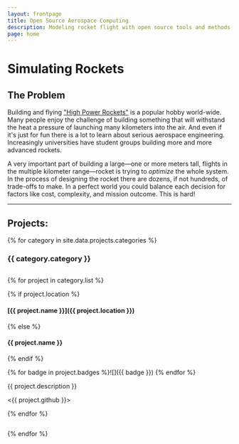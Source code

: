 ```yaml
---
layout: frontpage
title: Open Source Aerospace Computing
description: Modeling rocket flight with open source tools and methods
page: home
---
```



Simulating Rockets
==================


The Problem
-----------

Building and flying ["High Power Rockets"][hpr] is a popular hobby world-wide. Many people enjoy the challenge of building something that will withstand the heat a pressure of launching many kilometers into the air. And even if it's just for fun there is a lot to learn about serious aerospace engineering. Increasingly universities have student groups building more and more advanced rockets.

A very important part of building a large—one or more meters tall, flights in the multiple kilometer range—rocket is trying to _optimize_ the whole system. In the process of designing the rocket there are dozens, if not hundreds, of trade-offs to make. In a perfect world you could balance each decision for factors like cost, complexity, and mission outcome. This is hard!




--------------------------------------------------------------------------------

Projects:
---------


{% for category in site.data.projects.categories %}

### {{ category.category }}


<div class="column is-10 is-offset-1 projectlisting" markdown="1">

 {% for project in category.list %}

{% if project.location %}
#### [{{ project.name }}]({{ project.location }})
{% else %}
#### {{ project.name }}
{% endif %}

{% for badge in project.badges %}![]({{ badge }}) {% endfor %}

{{ project.description }}

<{{ project.github }}>

<div class="githubstatus" data-web="{{ project.location }}"></div>

 {% endfor %}

</div>

{% endfor %}

[hpr]: http://www.nar.org/high-power-rocketry-info/ "What is High Power Rocketry?"

<script src="/assets/js/github.js"></script>
